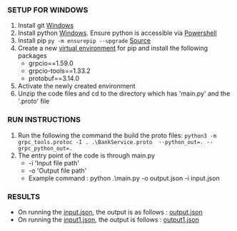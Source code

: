 ### SETUP FOR WINDOWS

1. Install git [Windows](https://git-scm.com/download/win)
2. Install python [Windows](https://www.python.org/downloads/). Ensure python is accessible via [Powershell](https://learn.microsoft.com/en-us/windows/python/beginners)
3. Install pip ``` py -m ensurepip --upgrade ``` [Source](https://pip.pypa.io/en/stable/installation/)
4. Create a new [virtual environment](https://packaging.python.org/en/latest/guides/installing-using-pip-and-virtual-environments/) for pip and install the following packages
   - grpcio==1.59.0
   - grpcio-tools==1.33.2
   - protobuf==3.14.0
5. Activate the newly created environment
6. Unzip the code files and cd to the directory which has 'main.py' and the '.proto' file

### RUN INSTRUCTIONS
1. Run the following the command the build the proto files: ```python3 -m grpc_tools.protoc -I . .\BankService.proto  --python_out=. --grpc_python_out=.```
2. The entry point of the code is through main.py
   - -i 'Input file path'
   - -o 'Output file path'
   - Example command : python .\main.py -o output.json -i input.json
  
### RESULTS

- On running the [input.json](https://github.com/codlocker/CSE-531-Project/blob/develop/Project%201/input.json), the output is as follows : [output.json](https://github.com/codlocker/CSE-531-Project/blob/develop/Project%201/output.json)
- On running the [input1.json](https://github.com/codlocker/CSE-531-Project/blob/develop/Project%201/input1.json), the output is follows : [output1.json](https://github.com/codlocker/CSE-531-Project/blob/develop/Project%201/output1.json) 
